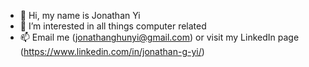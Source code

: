 - 👋 Hi, my name is Jonathan Yi
- 👀 I’m interested in all things computer related
- 📫 Email me (jonathanghunyi@gmail.com) or visit my LinkedIn page (https://www.linkedin.com/in/jonathan-g-yi/)

<!---
jonathanghunyi/jonathanghunyi is a ✨ special ✨ repository because its `README.md` (this file) appears on your GitHub profile.
You can click the Preview link to take a look at your changes.
--->

